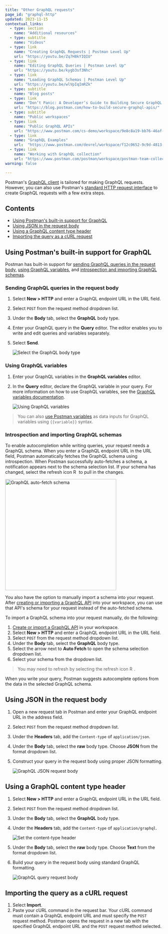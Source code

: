 ```yaml
---
title: "Other GraphQL requests"
page_id: "graphql-http"
updated: 2023-11-15
contextual_links:
  - type: section
    name: "Additional resources"
  - type: subtitle
    name: "Videos"
  - type: link
    name: "Creating GraphQL Requests | Postman Level Up"
    url: "https://youtu.be/Zq7H8kYIQIU"
  - type: link
    name: "Editing GraphQL Queries | Postman Level Up"
    url: "https://youtu.be/kygb3sf3Nhc"
  - type: link
    name: "Loading GraphQL Schemas | Postman Level Up"
    url: "https://youtu.be/wlVpIqImRZk"
  - type: subtitle
    name: "Blog posts"
  - type: link
    name: "Don’t Panic: A Developer’s Guide to Building Secure GraphQL APIs"
    url: "https://blog.postman.com/how-to-build-secure-graphql-apis/"
  - type: subtitle
    name: "Public workspaces"
  - type: link
    name: "Public GraphQL APIs"
    url: "https://www.postman.com/cs-demo/workspace/9e8c8a19-bb76-46af-9e8d-5747bf8fcce5"
  - type: link
    name: "GraphQL Examples"
    url:  "https://www.postman.com/devrel/workspace/f12c0652-9c9d-4813-968b-c8ed0b3f0022"
  - type: link
    name: "Working with GraphQL collection"
    url: "https://www.postman.com/postman/workspace/postman-team-collections/collection/1559645-c0dd3eb3-5258-4ddd-a6e4-2780c5212e33?ctx=documentation"
warning: false

---
```


Postman's [GraphQL client](/docs/sending-requests/graphql/graphql-overview/) is tailored for making GraphQL requests. However, you can also use Postman's [standard HTTP request interface](/docs/sending-requests/requests/) to create GraphQL requests with a few extra steps.

## Contents

* [Using Postman's built-in support for GraphQL](#using-postmans-built-in-support-for-graphql)
* [Using JSON in the request body](#using-json-in-the-request-body)
* [Using a GraphQL content type header](#using-a-graphql-content-type-header)
* [Importing the query as a cURL request](#importing-the-query-as-a-curl-request)

## Using Postman's built-in support for GraphQL

Postman has built-in support for [sending GraphQL queries in the request body](#sending-graphql-queries-in-the-request-body), [using GraphQL variables](#using-graphql-variables), and [introspection and importing GraphQL schemas](#introspection-and-importing-graphql-schemas).

### Sending GraphQL queries in the request body

1. Select **New > HTTP** and enter a GraphQL endpoint URL in the URL field.
1. Select `POST` from the request method dropdown list.
1. Under the **Body** tab, select the **GraphQL** body type.
1. Enter your GraphQL query in the **Query** editor. The editor enables you to write and edit queries and variables separately.
1. Select **Send**.

    ![Select the GraphQL body type](https://assets.postman.com/postman-docs/v10/graphql-http-query-v10-20.jpg)

### Using GraphQL variables

1. Enter your GraphQL variables in the **GraphQL variables** editor.
1. In the **Query** editor, declare the GraphQL variable in your query. For more information on how to use GraphQL variables, see the [GraphQL variables documentation](https://graphql.org/learn/queries/#variables).

    ![Using GraphQL variables](https://assets.postman.com/postman-docs/v10/graphql-http-variables-v10-20.jpg)

> You can also [use Postman variables](/docs/sending-requests/variables/) as data inputs for GraphQL variables using `{{variable}}` syntax.

### Introspection and importing GraphQL schemas

To enable autocompletion while writing queries, your request needs a GraphQL schema. When you enter a GraphQL endpoint URL in the URL field, Postman automatically fetches the GraphQL schema using introspection. When Postman successfully auto-fetches a schema, a notification appears next to the schema selection list. If your schema has changed, select the refresh icon <img alt="Refresh icon" src="https://assets.postman.com/postman-docs/icon-refresh-v9-5.jpg#icon" width="14px"> to pull in the changes.

<img src="https://assets.postman.com/postman-docs/v10/graphql-autofetch-schema-v10-20.jpg" width="355px" alt="GraphQL auto-fetch schema"/>

You also have the option to manually import a schema into your request. After [creating or importing a GraphQL API](/docs/designing-and-developing-your-api/creating-an-api/) into your workspace, you can use that API's schema for your request instead of the auto-fetched schema.

To import a GraphQL schema into your request manually, do the following:

1. [Create or import a GraphQL API](/docs/designing-and-developing-your-api/creating-an-api/) in your workspace.
1. Select **New > HTTP** and enter a GraphQL endpoint URL in the URL field.
1. Select `POST` from the request method dropdown list.
1. Under the **Body** tab, select the **GraphQL** body type.
1. Select the arrow next to **Auto Fetch** to open the schema selection dropdown list.
1. Select your schema from the dropdown list.

  > You may need to refresh by selecting the refresh icon <img alt="Refresh icon" src="https://assets.postman.com/postman-docs/icon-refresh-v9-5.jpg#icon" width="14px">.

  When you write your query, Postman suggests autocomplete options from the data in the selected GraphQL schema.

## Using JSON in the request body

1. Open a new request tab in Postman and enter your GraphQL endpoint URL in the address field.
1. Select `POST` from the request method dropdown list.
1. Under the **Headers** tab, add the `Content-type` of `application/json`.
1. Under the **Body** tab, select the **raw** body type. Choose **JSON** from the format dropdown list.
1. Construct your query in the request body using proper JSON formatting.

    ![GraphQL JSON request body](https://assets.postman.com/postman-docs/v10/graphql-http-json-body-v10-20.jpg)

## Using a GraphQL content type header

1. Select **New > HTTP** and enter a GraphQL endpoint URL in the URL field.
1. Select `POST` from the request method dropdown list.
1. Under the **Body** tab, select the **GraphQL** body type.
1. Under the **Headers** tab, add the `Content-type` of `application/graphql`.

    ![Set the content-type header](https://assets.postman.com/postman-docs/v10/graphql-http-content-type-v10-20.jpg)

1. Under the **Body** tab, select the **raw** body type. Choose **Text** from the format dropdown list.
1. Build your query in the request body using standard GraphQL formatting.

    ![GraphQL query request body](https://assets.postman.com/postman-docs/v10/graphql-http-content-type-body-v10-20-1.jpg)

## Importing the query as a cURL request

1. Select **Import**.
1. Paste your cURL command in the request bar. Your cURL command must contain a GraphQL endpoint URL and must specify the `POST` request method. Postman opens the request in a new tab with the specified GraphQL endpoint URL and the `POST` request method selected.
